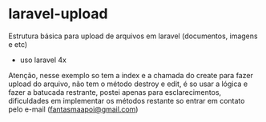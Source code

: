 # laravel-upload
Estrutura básica para upload de arquivos em laravel (documentos, imagens e etc)

* uso laravel 4x


Atenção, nesse exemplo so tem a index e a chamada do create para fazer upload do arquivo, não tem o método destroy e edit, é so usar a lógica e fazer a batucada restrante, postei apenas para esclarecimentos, dificuldades em implementar os métodos restante so entrar em contato pelo e-mail (fantasmaapoi@gmail.com)
